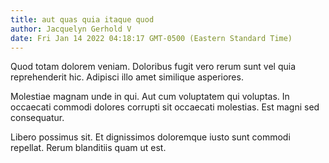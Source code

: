 ```yaml
---
title: aut quas quia itaque quod
author: Jacquelyn Gerhold V
date: Fri Jan 14 2022 04:18:17 GMT-0500 (Eastern Standard Time)
---
```

Quod totam dolorem veniam. Doloribus fugit vero rerum sunt vel quia reprehenderit hic. Adipisci illo amet similique asperiores.

 Molestiae magnam unde in qui. Aut cum voluptatem qui voluptas. In occaecati commodi dolores corrupti sit occaecati molestias. Est magni sed consequatur.

 Libero possimus sit. Et dignissimos doloremque iusto sunt commodi repellat. Rerum blanditiis quam ut est.